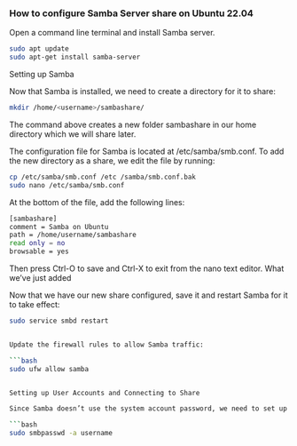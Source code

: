 ### How to configure Samba Server share on Ubuntu 22.04

Open a command line terminal and install Samba server.

```bash
sudo apt update
sudo apt-get install samba-server
```

Setting up Samba

Now that Samba is installed, we need to create a directory for it to share:

```bash
mkdir /home/<username>/sambashare/
```

The command above creates a new folder sambashare in our home directory which we will share later.

The configuration file for Samba is located at /etc/samba/smb.conf. To add the new directory as a share, we edit the file by running:

```bash
cp /etc/samba/smb.conf /etc /samba/smb.conf.bak
sudo nano /etc/samba/smb.conf
```

At the bottom of the file, add the following lines:

```bash
[sambashare]
comment = Samba on Ubuntu
path = /home/username/sambashare
read only = no
browsable = yes
```

Then press Ctrl-O to save and Ctrl-X to exit from the nano text editor.
What we’ve just added

Now that we have our new share configured, save it and restart Samba for it to take effect:

```bash
sudo service smbd restart


Update the firewall rules to allow Samba traffic:

```bash
sudo ufw allow samba


Setting up User Accounts and Connecting to Share

Since Samba doesn’t use the system account password, we need to set up a Samba password for our user account:

```bash
sudo smbpasswd -a username
